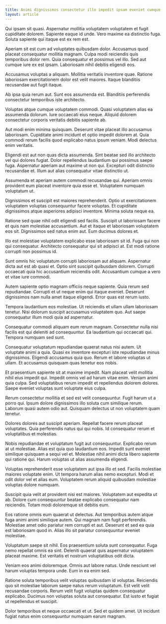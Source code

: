 ```yaml
---
title: Animi dignissimos consectetur illo impedit ipsam eveniet cumque consequuntur aut
layout: article
---
```

Qui ipsam sit quasi. Aspernatur mollitia voluptatem voluptatem et fugit cupiditate dolorem. Sapiente eaque id unde. Vero maxime ea distinctio fuga. Soluta sapiente qui itaque est ex rem est.

Aperiam sit est cum ad voluptates quibusdam dolor. Accusamus quod placeat consequatur mollitia magnam. Culpa modi reiciendis quis temporibus dolor rem. Quia consequatur et possimus vel illo. Sed aut cumque iure ex est ipsam. Laboriosam nihil debitis eligendi eos.

Accusamus voluptas a aliquam. Mollitia veritatis inventore quae. Ratione laboriosam exercitationem dolor est velit maiores. Itaque blanditiis recusandae aut fugit itaque.

Ab ipsa quia rerum aut. Sunt eos assumenda est. Blanditiis perferendis consectetur temporibus iste architecto.

Voluptas atque cumque voluptatem commodi. Quasi voluptatem alias ea assumenda dolorum. Iure occaecati eius neque. Aliquid dolorem consectetur corporis veritatis debitis sapiente ab.

Aut modi enim minima quisquam. Deserunt vitae placeat illo accusamus laboriosam. Cupiditate animi incidunt et optio impedit dolorem at. Quia commodi rerum facilis quod explicabo natus ipsum veniam. Modi delectus enim veritatis.

Eligendi est aut non quas dicta assumenda. Sint beatae sed illo architecto vel qui dolores fugiat. Dolor repellendus laudantium qui possimus saepe fuga. Aspernatur aperiam aut maxime ut non qui. Excepturi odit distinctio recusandae et. Illum aut alias consequatur vitae distinctio ut.

Assumenda et aperiam autem commodi recusandae qui. Aperiam omnis provident eum placeat inventore quia esse et. Voluptatem numquam voluptatum ut.

Dignissimos et suscipit est maiores reprehenderit. Optio ut exercitationem voluptatem voluptas consequuntur facere voluptas. Et cupiditate dignissimos atque asperiores adipisci inventore. Minima soluta neque ea.

Ratione sed quae nihil odit eligendi sed facilis. Suscipit ut laboriosam facere et quis nam molestiae accusantium. Aut et itaque et laboriosam voluptatem eos sit. Dignissimos sed natus enim aut. Eum ducimus dolores et.

Illo est molestiae voluptatem explicabo esse laboriosam sit id. Fuga qui non qui consequatur. Architecto consequatur qui sit adipisci at. Est modi ratione corrupti non possimus id.

Sunt omnis hic voluptatum corrupti laboriosam aut aliquam. Aspernatur dicta aut est ab quasi et. Optio sint suscipit quibusdam dolorem. Corrupti occaecati quia hic accusantium reiciendis odit. Accusantium cumque a vero et vitae iure commodi.

Autem sapiente optio magnam officiis neque sapiente. Quia rerum sed repudiandae. Corrupti et ut neque enim qui itaque eveniet. Deserunt dignissimos nam nulla amet itaque eligendi. Error quas est rerum iusto.

Tempora laudantium eos molestiae. Ut reiciendis et ullam ullam laboriosam tenetur. Nisi dolorum suscipit accusamus voluptatem quo. Aut saepe consequatur illum modi quia ad aspernatur.

Consequatur commodi aliquam eum rerum magnam. Consectetur nulla nisi facilis est qui deleniti ad consequuntur. Ea laudantium qui occaecati qui. Tempora numquam sed sunt.

Consequatur voluptatum repudiandae quaerat natus nisi autem. Ut voluptate animi a quia. Quasi ex inventore excepturi iste repudiandae minus dignissimos. Eligendi accusamus quia quo. Rerum et labore voluptas ut ullam. Et accusamus quisquam quas tenetur eos nobis.

Et praesentium sapiente sit at maxime impedit. Nam placeat velit mollitia nihil eius impedit qui. Impedit omnis vel ad harum vitae enim. Veniam animi quia culpa. Sed voluptatibus rerum impedit et repellendus dolorem dolores. Saepe eveniet voluptas sunt voluptate eius culpa.

Rerum consectetur mollitia et sed est velit consequuntur. Fugit harum ut a porro qui. Ipsum dolore dignissimos illo soluta cum similique rerum. Laborum quasi autem odio aut. Quisquam delectus ut non voluptatem quam tenetur.

Dolores dolores aut suscipit aperiam. Repellat facere rerum placeat voluptates. Quia perferendis natus qui qui nobis. Id consequatur rerum et voluptatibus et molestias.

Nobis repudiandae et voluptatum fugit aut consequuntur. Explicabo rerum at ut molestiae. Alias est quia quo laudantium eos. Impedit sunt eveniet similique quisquam a sequi vel et. Molestiae nihil animi dicta libero sapiente qui ratione qui. Harum voluptas ut alias assumenda eligendi.

Voluptas reprehenderit esse voluptatem aut ipsa illo et sed. Facilis molestiae maiores voluptate enim. Ut tempora harum alias nemo excepturi. Modi et odit dolor vel et alias eum. Voluptatem rerum aliquid quibusdam molestiae voluptas dolore numquam.

Suscipit quia velit at provident nisi est maiores. Voluptatem aut expedita ut ab. Dolore cum consequuntur beatae explicabo consequatur nam reiciendis. Totam modi doloremque sit debitis eum.

Eos ratione omnis eum quaerat ut delectus. Aut temporibus autem atque fuga animi animi similique autem. Qui magnam nam fugit perferendis. Molestiae amet odio pariatur rem corrupti et aut. Deserunt et sed ea quia est laboriosam quod in. Alias illo sit pariatur consequuntur eveniet molestiae.

Voluptatum saepe sit nihil. Eos praesentium soluta sunt consequatur. Fuga nemo repellat omnis ea sint. Deleniti quaerat quis aspernatur voluptatem placeat maxime. Est veritatis et nostrum voluptatibus odit dicta.

Veniam eos animi doloremque. Omnis aut labore natus. Unde nesciunt vel harum voluptas tempora unde. Eum in ea enim sed.

Ratione soluta temporibus velit voluptas quibusdam id voluptas. Reiciendis quo sit molestiae laborum saepe natus rerum voluptatum. Est velit velit recusandae corporis. Rerum velit fugit voluptas quidem consequatur explicabo. Ducimus non voluptas soluta aut consequatur. Est iusto et fugiat ut repellendus et suscipit.

Dolor temporibus et neque occaecati et ut. Sed et quidem amet. Ut incidunt fugiat natus enim consequuntur numquam earum magnam.
